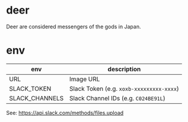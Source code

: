 # deer
Deer are considered messengers of the gods in Japan.

# env
| env | description |
| --- | --- |
| URL | Image URL |
| SLACK_TOKEN | Slack Token (e.g. `xoxb-xxxxxxxxx-xxxx`)|
| SLACK_CHANNELS | Slack Channel IDs (e.g. `C024BE91L`)|

See: https://api.slack.com/methods/files.upload
